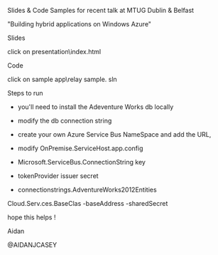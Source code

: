 Slides & Code Samples for recent talk at  MTUG Dublin & Belfast 

"Building hybrid applications on Windows Azure"


Slides 

click on presentation\index.html

Code 

click on sample app\relay sample. sln

Steps to run
- you'll need to install the Adeventure Works db locally
- modify the db connection string 
- create your own Azure Service Bus NameSpace and add the URL, 

- modify
OnPremise.ServiceHost.app.config
- Microsoft.ServiceBus.ConnectionString key
- tokenProvider issuer secret
- connectionstrings.AdventureWorks2012Entities

Cloud.Serv.ces.BaseClas
   -baseAddress 
    -sharedSecret


hope this helps !

Aidan

@AIDANJCASEY

